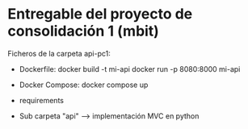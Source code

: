 # Entregable del proyecto de consolidación 1 (mbit)

Ficheros de la carpeta api-pc1:

- Dockerfile:
  docker build -t mi-api
  docker run -p 8080:8000 mi-api
  
- Docker Compose:
  docker compose up
  
- requirements
- Sub carpeta "api" --> implementación MVC en python
